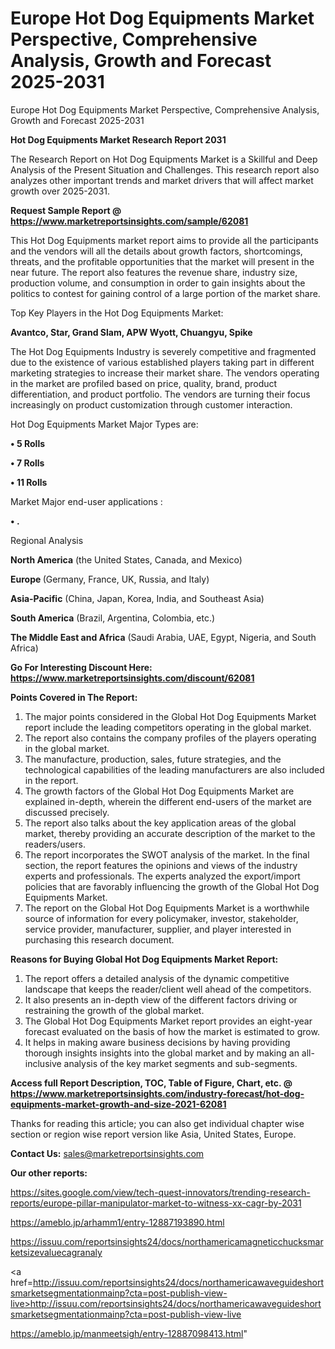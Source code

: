 # Europe Hot Dog Equipments Market Perspective, Comprehensive Analysis, Growth and Forecast 2025-2031
Europe Hot Dog Equipments Market Perspective, Comprehensive Analysis, Growth and Forecast 2025-2031

<strong>Hot Dog Equipments Market Research Report 2031</strong>

The Research Report on Hot Dog Equipments Market is a Skillful and Deep Analysis of the Present Situation and Challenges. This research report also analyzes other important trends and market drivers that will affect market growth over 2025-2031.

<strong>Request Sample Report @ <a href=https://www.marketreportsinsights.com/sample/62081>https://www.marketreportsinsights.com/sample/62081</a></strong>

This Hot Dog Equipments market report aims to provide all the participants and the vendors will all the details about growth factors, shortcomings, threats, and the profitable opportunities that the market will present in the near future. The report also features the revenue share, industry size, production volume, and consumption in order to gain insights about the politics to contest for gaining control of a large portion of the market share.

Top Key Players in the Hot Dog Equipments Market:

<strong>Avantco, Star, Grand Slam, APW Wyott, Chuangyu, Spike</strong>

The Hot Dog Equipments Industry is severely competitive and fragmented due to the existence of various established players taking part in different marketing strategies to increase their market share. The vendors operating in the market are profiled based on price, quality, brand, product differentiation, and product portfolio. The vendors are turning their focus increasingly on product customization through customer interaction.

Hot Dog Equipments Market Major Types are:

<strong>• 5 Rolls

• 7 Rolls

• 11 Rolls</strong>

Market Major end-user applications :

<strong>• .</strong>

Regional Analysis

</u><strong><b>North America</b></strong> (the United States, Canada, and Mexico)

<strong><b>Europe </b></strong>(Germany, France, UK, Russia, and Italy)

<strong><b>Asia-Pacific</b></strong> (China, Japan, Korea, India, and Southeast Asia)

<strong><b>South America</b></strong> (Brazil, Argentina, Colombia, etc.)

<strong><b>The Middle East and Africa</b></strong> (Saudi Arabia, UAE, Egypt, Nigeria, and South Africa)

<strong>Go For Interesting Discount Here: <a href=https://www.marketreportsinsights.com/discount/62081>https://www.marketreportsinsights.com/discount/62081</a></strong>

<strong>Points Covered in The Report:</strong>
<ol>
  <li>The major points considered in the Global Hot Dog Equipments Market report include the leading competitors operating in the global market.</li>
  <li>The report also contains the company profiles of the players operating in the global market.</li>
  <li>The manufacture, production, sales, future strategies, and the technological capabilities of the leading manufacturers are also included in the report.</li>
  <li>The growth factors of the Global Hot Dog Equipments Market are explained in-depth, wherein the different end-users of the market are discussed precisely.</li>
  <li>The report also talks about the key application areas of the global market, thereby providing an accurate description of the market to the readers/users.</li>
  <li>The report incorporates the SWOT analysis of the market. In the final section, the report features the opinions and views of the industry experts and professionals. The experts analyzed the export/import policies that are favorably influencing the growth of the Global Hot Dog Equipments Market.</li>
  <li>The report on the Global Hot Dog Equipments Market is a worthwhile source of information for every policymaker, investor, stakeholder, service provider, manufacturer, supplier, and player interested in purchasing this research document.</li>
</ol>
<strong>Reasons for Buying Global Hot Dog Equipments Market Report:</strong>

<ol>
  <li>The report offers a detailed analysis of the dynamic competitive landscape that keeps the reader/client well ahead of the competitors.</li>
  <li>It also presents an in-depth view of the different factors driving or restraining the growth of the global market.</li>
  <li>The Global Hot Dog Equipments Market report provides an eight-year forecast evaluated on the basis of how the market is estimated to grow.</li>
  <li>It helps in making aware business decisions by having providing thorough insights insights into the global market and by making an all-inclusive analysis of the key market segments and sub-segments.</li>
</ol>
<strong>Access full Report Description, TOC, Table of Figure, Chart, etc. @ <a href=https://www.marketreportsinsights.com/industry-forecast/hot-dog-equipments-market-growth-and-size-2021-62081>https://www.marketreportsinsights.com/industry-forecast/hot-dog-equipments-market-growth-and-size-2021-62081</a></strong>


Thanks for reading this article; you can also get individual chapter wise section or region wise report version like Asia, United States, Europe.

<strong>Contact Us:</strong>
sales@marketreportsinsights.com

<strong>Our other reports:</strong>

<a href=https://sites.google.com/view/tech-quest-innovators/trending-research-reports/europe-pillar-manipulator-market-to-witness-xx-cagr-by-2031>https://sites.google.com/view/tech-quest-innovators/trending-research-reports/europe-pillar-manipulator-market-to-witness-xx-cagr-by-2031</a>

<a href=https://ameblo.jp/arhamm1/entry-12887193890.html>https://ameblo.jp/arhamm1/entry-12887193890.html</a>

<a href=https://issuu.com/reportsinsights24/docs/northamericamagneticchucksmarketsizevaluecagranaly>https://issuu.com/reportsinsights24/docs/northamericamagneticchucksmarketsizevaluecagranaly</a>

<a href=http://issuu.com/reportsinsights24/docs/northamericawaveguideshortsmarketsegmentationmainp?cta=post-publish-view-live>http://issuu.com/reportsinsights24/docs/northamericawaveguideshortsmarketsegmentationmainp?cta=post-publish-view-live</a>

<a href=https://ameblo.jp/manmeetsigh/entry-12887098413.html>https://ameblo.jp/manmeetsigh/entry-12887098413.html</a>"
